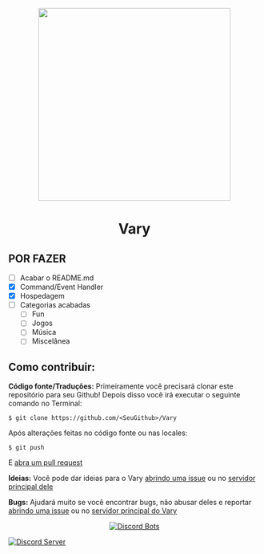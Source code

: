 <p align="center">
<img height="384" src="https://cdn.discordapp.com/attachments/551698885181964314/552189741714374656/varycorpointeiro.png">
<br>
</p>
<h1 align="center">Vary</h1>

## POR FAZER

- [ ] Acabar o README.md
- [x] Command/Event Handler
- [x] Hospedagem
- [ ] Categorias acabadas
  - [ ] Fun
  - [ ] Jogos
  - [ ] Música
  - [ ] Miscelânea

## Como contribuir:
**Código fonte/Traduções:**
Primeiramente você precisará clonar este repositório para seu Github!
Depois disso você irá executar o seguinte comando no Terminal:
```
$ git clone https://github.com/<SeuGithub>/Vary
```
Após alterações feitas no código fonte ou nas locales:
```
$ git push
```
E [abra um pull request](https://github.com/maidVary/Vary/compare)

**Ideias:**
Você pode dar ideias para o Vary [abrindo uma issue](https://github.com/maidVary/Vary/issues) ou no [servidor principal dele](https://discord.gg/VBfjn35)

**Bugs:**
Ajudará muito se você encontrar bugs, não abusar deles e reportar [abrindo uma issue](https://github.com/maidVary/Vary/issues) ou no [servidor principal do Vary](https://discord.gg/VBfjn35)
<p align="center">
<a href="https://discordbots.org/bot/546490972901605386?utm_source=widget">
  <img src="https://discordbots.org/api/widget/546490972901605386.png" alt="Discord Bots" />
</a>
 </p>
    <a href="https://discord.gg/VBfjn35" target="_blank"><img src="https://img.shields.io/badge/dynamic/json.svg?style=flat-square&label=chat%20on%20Discord&colorB=7289DA&url=https%3A%2F%2Fdiscordapp.com%2Fapi%2Fservers%2F546634351740190731%2Fembed.json&query=%24.members.length&suffix=%20online&logo=discord" alt="Discord Server"/></a>
    <a href="https://discordapp.com/api/oauth2/authorize?client_id=546490972901605386&permissions=8&scope=bot" target="_blank"><img
    src="https://img.shields.io/badge/adicionar-ao%20seu%20Discord%20server-7289da.svg?style=flat-square&logo=discord" alt "Me adicione ao seu servidor"></a>
